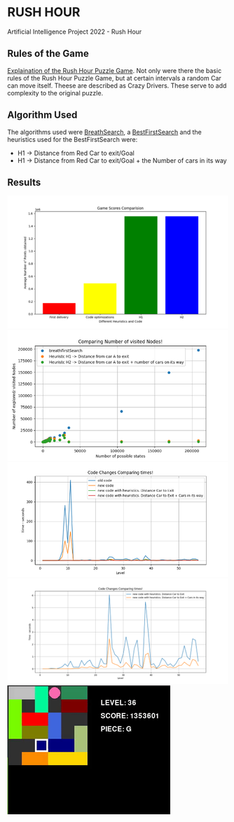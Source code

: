 # RUSH HOUR
Artificial Intelligence Project 2022 - Rush Hour

## Rules of the Game
[Explaination of the Rush Hour Puzzle Game](https://en.wikipedia.org/wiki/Rush_Hour_(puzzle)). Not only were there the basic rules of the Rush Hour Puzzle Game, but at certain intervals a random Car can move itself. Theese are described as Crazy Drivers. These serve to add complexity to the original puzzle.

## Algorithm Used

The algorithms used were [BreathSearch](https://en.wikipedia.org/wiki/Breadth-first_search), a [BestFirstSearch](https://en.wikipedia.org/wiki/Best-first_search) and the heuristics used for the BestFirstSearch were:
*  H1 -> Distance from Red Car to exit/Goal
*  H1 -> Distance from Red Car to exit/Goal + the Number of cars in its way


## Results

<img src="report/pointHeuristics.png">
<img src="report/VisitedNodesComparision.png">
<img src="report/timeChanges.png">
<img src="report/H1andH2.png">


<img src="report/PlayingGif.gif">

























